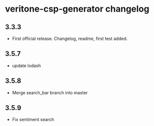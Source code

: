 # veritone-csp-generator changelog

## 3.3.3

* First official release. Changelog, readme, first test added.

## 3.5.7

* update lodash

## 3.5.8

* Merge search_bar branch into master 

## 3.5.9

* Fix sentiment search